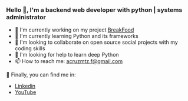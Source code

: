 ### Hello 👋, I'm a backend web developer with python | systems administrator

- 🔭 I'm currently working on my project [BreakFood](https://www.soybreak.ml)
- 🌱 I'm currently learning Python and its frameworks
- 👯 I'm looking to collaborate on open source social projects with my coding skills
- 🤔 I'm looking for help to learn deep Python
- 📫 How to reach me: acruzmtz.f@gmail.com

🔎 Finally, you can find me in:

- [Linkedin](https://www.linkedin.com/in/acruzmtz/)
- [YouTube](https://www.youtube.com/bccomputeroficial)
